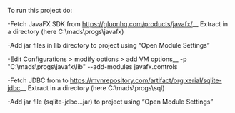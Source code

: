 To run this project do:

-Fetch JavaFX SDK from https://gluonhq.com/products/javafx/__
    Extract in a directory (here C:\mads\progs\javafx)
 
-Add jar files in lib directory to project using “Open Module Settings”

-Edit Configurations > modify options > add VM options__
    -p "C:\mads\progs\javafx\lib" --add-modules javafx.controls
    
-Fetch JDBC from to https://mvnrepository.com/artifact/org.xerial/sqlite-jdbc__
    Extract in a directory (here C:\mads\progs\sql)
    
-Add jar file (sqlite-jdbc…jar) to project using “Open Module Settings”
